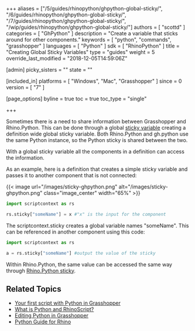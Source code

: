 +++
aliases = ["/5/guides/rhinopython/ghpython-global-sticky/", "/6/guides/rhinopython/ghpython-global-sticky/", "/7/guides/rhinopython/ghpython-global-sticky/", "/wip/guides/rhinopython/ghpython-global-sticky/"]
authors = [ "scottd" ]
categories = [ "GhPython" ]
description = "Create a variable that sticks around for other components."
keywords = [ "python", "commands", "grasshopper" ]
languages = [ "Python" ]
sdk = [ "RhinoPython" ]
title = "Creating Global Sticky Variables"
type = "guides"
weight = 5
override_last_modified = "2018-12-05T14:59:06Z"

[admin]
picky_sisters = ""
state = ""

[included_in]
platforms = [ "Windows", "Mac", "Grasshopper" ]
since = 0
version = [ "7" ]

[page_options]
byline = true
toc = true
toc_type = "single"

+++

Sometimes there is a need to share information between Grasshopper and Rhino.Python.  This can be done through a global [sticky variable](http://developer.rhino3d.com/samples/rhinopython/sticky-values/) creating a definition wide global sticky variable. Both Rhino.Python and gh.python use the same Python instance, so the Python sticky is shared between the two.

With a global sticky variable all the components in a definition can access the information.

As an example, here is a definition that creates a simple sticky variable and passes it to another component that is not connected:



{{< image url="/images/sticky-ghpython.png" alt="/images/sticky-ghpython.png" class="image_center" width="65%" >}}


```python
import scriptcontext as rs

rs.sticky["someName"] = x #"x" is the input for the component

```

The scriptcontext.sticky creates a global variable names "someName".  This can be referenced in another component using this code:


```python
import scriptcontext as rs

a = rs.sticky["someName"] #output the value of the sticky

```

Within Rhino.Python, the same value can be accessed the same way through [Rhino.Python sticky](http://developer.rhino3d.com/samples/rhinopython/sticky-values/).

## Related Topics

- [Your first script with Python in Grasshopper](/guides/rhinopython/rhinopython-7/what-is-rhinopython)
- [What is Python and RhinoScript?](/guides/rhinopython/rhinopython-7/what-is-rhinopython)
- [Editing Python in Grasshopper](/guides/rhinopython/rhinopython-7/python-running-scripts)
- [Python Guide for Rhino](/guides/rhinopython/rhinopython-7/)
